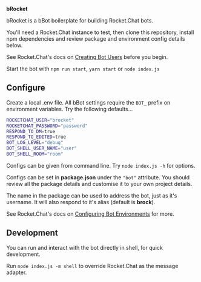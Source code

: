 [create-user]: https://rocket.chat/docs/bots/creating-bot-users/
[configure-bot]: https://rocket.chat/docs/bots/configure-bot-environment/

**bRocket**

bRocket is a bBot boilerplate for building Rocket.Chat bots.

You'll need a Rocket.Chat instance to test, then clone this repository, install
npm dependencies and review package and environment config details below.

See Rocket.Chat's docs on [Creating Bot Users][create-user] before you begin.

Start the bot with `npm run start`, `yarn start` or `node index.js`

## Configure

Create a local .env file. All bBot settings require the `BOT_` prefix on
environment variables. Try the following defaults...

```sh
ROCKETCHAT_USER="brocket"
ROCKETCHAT_PASSWORD="password"
RESPOND_TO_DM=true
RESPOND_TO_EDITED=true
BOT_LOG_LEVEL="debug"
BOT_SHELL_USER_NAME="user"
BOT_SHELL_ROOM="room"
```

Configs can be given from command line. Try `node index.js -h` for options.

Configs can be set in **package.json** under the `"bot"` attribute. You should
review all the package details and customise it to your own project details.

The name in the package can be used to address the bot, just as it's username.
It will also respond to it's alias (default is **brock**).

See Rocket.Chat's docs on [Configuring Bot Environments][configure-bot] for more.

## Development

You can run and interact with the bot directly in shell, for quick development.

Run `node index.js -m shell` to override Rocket.Chat as the message adapter.